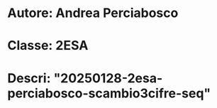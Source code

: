 # Autore: Andrea Perciabosco
# Classe: 2ESA
# Descri: "20250128-2esa-perciabosco-scambio3cifre-seq"
